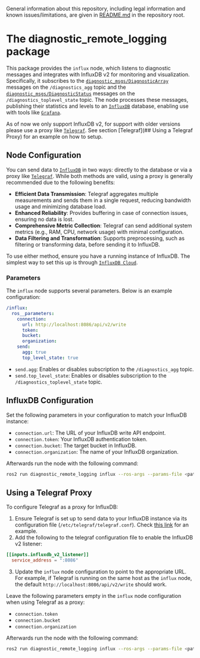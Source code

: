 General information about this repository, including legal information and known issues/limitations, are given in [README.md](../README.md) in the repository root.

# The diagnostic_remote_logging package

This package provides the `influx` node, which listens to diagnostic messages and integrates with InfluxDB v2 for monitoring and visualization. Specifically, it subscribes to the [`diagnostic_msgs/DiagnosticArray`](https://index.ros.org/p/diagnostic_msgs) messages on the `/diagnostics_agg` topic and the [`diagnostic_msgs/DiagnosticStatus`](https://index.ros.org/p/diagnostic_msgs) messages on the `/diagnostics_toplevel_state` topic. The node processes these messages, publishing their statistics and levels to an [`InfluxDB`](http://influxdb.com) database, enabling use with tools like [`Grafana`](https://grafana.com).

As of now we only support InfluxDB v2, for support with older versions please use a proxy like [`Telegraf`](https://www.influxdata.com/time-series-platform/telegraf/). See section [Telegraf](## Using a Telegraf Proxy) for an example on how to setup.

## Node Configuration

You can send data to [`InfluxDB`](http://influxdb.com) in two ways: directly to the database or via a proxy like [`Telegraf`](https://www.influxdata.com/time-series-platform/telegraf/). While both methods are valid, using a proxy is generally recommended due to the following benefits:

- **Efficient Data Transmission**: Telegraf aggregates multiple measurements and sends them in a single request, reducing bandwidth usage and minimizing database load.
- **Enhanced Reliability**: Provides buffering in case of connection issues, ensuring no data is lost.
- **Comprehensive Metric Collection**: Telegraf can send additional system metrics (e.g., RAM, CPU, network usage) with minimal configuration.
- **Data Filtering and Transformation**: Supports preprocessing, such as filtering or transforming data, before sending it to InfluxDB.

To use either method, ensure you have a running instance of InfluxDB. The simplest way to set this up is through [`InfluxDB Cloud`](https://cloud2.influxdata.com/signup).

### Parameters

The `influx` node supports several parameters. Below is an example configuration:

```yaml
/influx:
  ros__parameters:
    connection:
      url: http://localhost:8086/api/v2/write
      token:
      bucket:
      organization:
    send:
      agg: true
      top_level_state: true
```

- `send.agg`: Enables or disables subscription to the `/diagnostics_agg` topic.
- `send.top_level_state`: Enables or disables subscription to the `/diagnostics_toplevel_state` topic.

## InfluxDB Configuration

Set the following parameters in your configuration to match your InfluxDB instance:

- `connection.url`: The URL of your InfluxDB write API endpoint.
- `connection.token`: Your InfluxDB authentication token.
- `connection.bucket`: The target bucket in InfluxDB.
- `connection.organization`: The name of your InfluxDB organization.

Afterwards run the node with the following command:

```bash
ros2 run diagnostic_remote_logging influx --ros-args --params-file <path_to_yaml_file>
```

## Using a Telegraf Proxy

To configure Telegraf as a proxy for InfluxDB:

1. Ensure Telegraf is set up to send data to your InfluxDB instance via its configuration file (`/etc/telegraf/telegraf.conf`). Check [this link](https://docs.influxdata.com/influxdb/cloud/write-data/no-code/use-telegraf/manual-config/) for an example.
2. Add the following to the telegraf configuration file to enable the InfluxDB v2 listener:

```toml
[[inputs.influxdb_v2_listener]]
  service_address = ":8086"
```

3. Update the `influx` node configuration to point to the appropriate URL. For example, if Telegraf is running on the same host as the `influx` node, the default `http://localhost:8086/api/v2/write` should work.

Leave the following parameters empty in the `influx` node configuration when using Telegraf as a proxy:

- `connection.token`
- `connection.bucket`
- `connection.organization`

Afterwards run the node with the following command:

```bash
ros2 run diagnostic_remote_logging influx --ros-args --params-file <path_to_yaml_file>
```
